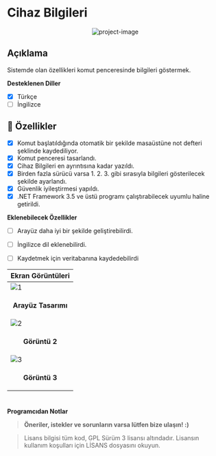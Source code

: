 # Cihaz Bilgileri

<p align="center"><img src="https://socialify.git.ci/epbalaban01/CihazBilgileri/image?name=1&amp;owner=1&amp;theme=Light" alt="project-image"></p>

<h2>Açıklama</h2>

Sistemde olan özellikleri komut penceresinde bilgileri göstermek.

<b>Desteklenen Diller</b>
- [x] Türkçe
- [ ] İngilizce

<h2>🧐 Özellikler</h2>

- [x] Komut başlatıldığında otomatik bir şekilde masaüstüne not defteri şeklinde kaydediliyor.
- [x] Komut penceresi tasarlandı.
- [x] Cihaz Bilgileri en ayrıntısına kadar yazıldı.
- [x] Birden fazla sürücü varsa 1. 2. 3. gibi sırasıyla bilgileri gösterilecek şekilde ayarlandı.
- [x] Güvenlik iyileştirmesi yapıldı.
- [x] .NET Framework 3.5 ve üstü programı çalıştırabilecek uyumlu haline getirildi.
 
<b>Eklenebilecek Özellikler</b>

- [ ] Arayüz daha iyi bir şekilde geliştirebilirdi.
- [ ] İngilizce dil eklenebilirdi.
- [ ] Kaydetmek için veritabanına kaydedebilirdi

      
| <b>Ekran Görüntüleri</b> |
|---|
| ![1](https://github.com/epbalaban01/CihazBilgileri/assets/42430554/249baadc-d317-461e-918c-e15811ed0dcc) |
| <p align="center"><b>Arayüz Tasarımı</b></p> |
| ![2](https://github.com/user-attachments/assets/00ab4315-81da-4ce3-bbdc-8540e7496304) |
| <p align="center"><b>Görüntü 2</b></p> |
| ![3](https://github.com/user-attachments/assets/2bd9abfc-8084-411d-9d06-701259f84234) |
| <p align="center"><b>Görüntü 3</b></p> |


#
<b>Programcıdan Notlar</b>
> <b>Öneriler, istekler ve sorunların varsa lütfen bize ulaşın! :)</b>

> Lisans bilgisi tüm kod, GPL Sürüm 3 lisansı altındadır. Lisansın kullanım koşulları için LİSANS dosyasını okuyun.

